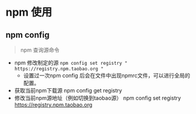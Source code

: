 # npm 使用
## npm config
> npm 查询源命令
* npm 修改制定的源 `npm config set registry " https://registry.npm.taobao.org " `
    * 设置过一次npm config 后会在文件中出现npmrc文件，可以进行全局的配置。
* 获取当前npm下载源 npm config get registry  
* 修改当前npm源地址（例如切换到taobao源） npm config set registry https://registry.npm.taobao.org
